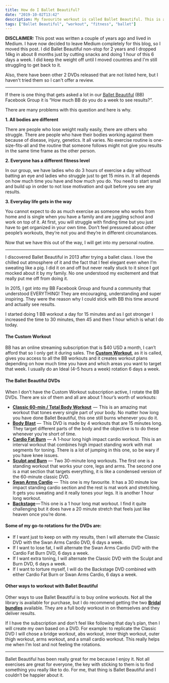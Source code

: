 ```yaml
---
title: How do I Ballet Beautiful?
date: "2019-10-02T13:42"
description: My favourite workout is called Ballet Beautiful. This is a guide on how I started with it, how anyone can use it, and the tools I used to continue working out even though I hated working out.
tags: ["Ballet Beautiful", "workout", "fitness", "ballet"]
---
```


**DISCLAIMER:** This post was written a couple of years ago and lived in Medium. I have now decided to leave Medium completely for this blog, so I moved this post. I did Ballet Beautiful non-stop for 2 years and I dropped 14kg in about 8 months just by cutting snacks and doing 1 hour of this 6 days a week. I did keep the weight off until I moved countries and I'm still struggling to get back to it.

Also, there have been other 2 DVDs released that are not listed here, but I haven't tried them so I can't offer a review.

----------

If there is one thing that gets asked a lot in our [Ballet Beautiful](http://balletbeautiful.com) (BB) Facebook Group it is “How much BB do you do a week to see results?”.

There are many problems with this question and here is why.

**1. All bodies are different**

There are people who lose weight really easily, there are others who struggle. There are people who have their bodies working against them because of disease, injury, genetics. It all varies. No exercise routine is one-size-fits-all and the routine that someone follows might not give you results in the same time frame as the other person.

**2. Everyone has a different fitness level**

In our group, we have ladies who do 3 hours of exercise a day without batting an eye and ladies who struggle just to get 15 mins in. It all depends on how much time you have and how much you do. You need to start small and build up in order to not lose motivation and quit before you see any results.

**3. Everyday life gets in the way**

You cannot expect to do as much exercise as someone who works from home and is single when you have a family and are juggling school and work on top of it. At first, you will struggle with finding time but you just have to get organized in your own time. Don’t feel pressured about other people’s workouts, they’re not you and they’re in different circumstances.

Now that we have this out of the way, I will get into my personal routine.

----------

I discovered Ballet Beautiful in 2013 after trying a ballet class. I love the chilled out atmosphere of it and the fact that I feel elegant even when I’m sweating like a pig. I did it on and off but never really stuck to it since I got mocked about it by my family. No one understood my excitement and that really put me off from doing it.

In 2015, I got into my BB Facebook Group and found a community that understood EVERYTHING! They are encouraging, understanding and super inspiring. They were the reason why I could stick with BB this time around and actually see results.

I started doing 1 BB workout a day for 15 minutes and as I got stronger I increased the time to 30 minutes, then 45 and then 1 hour which is what I do today.

#### The Custom Workout

BB has an online streaming subscription that is $40 USD a month, I can’t afford that so I only get it during sales. The [**Custom Workout**](https://www.balletbeautiful.com/custom-workout), as it is called, gives you access to all the BB workouts and it creates workout plans depending on how much time you have and which areas you want to target that week. I usually do an Ideal (4–5 hours a week) rotation 6 days a week.

#### The Ballet Beautiful DVDs

When I don’t have the Custom Workout subscription active, I rotate the BB DVDs. There are six of them and all are about 1 hour’s worth of workouts:

-   [**Classic 60-min / Total Body Workout**](https://www.balletbeautiful.com/total-body-workout-dvd)  —  This is an amazing mat workout that tones every single part of your body. No matter how long you have done Ballet Beautiful, this one still burns whenever you do it.
-   [**Body Blast**](https://www.balletbeautiful.com/body-blast-dvd-1158) —  This DVD is made by 4 workouts that are 15 minutes long. They target different parts of the body and the objective is to do these whenever you’re short of time.
-   [**Cardio Fat Burn**](https://www.balletbeautiful.com/cardio-fat-burn-dvd-1160) —  A 1-hour long high impact cardio workout. This is an interval workout that combines high impact standing work with mat segments for toning. There is a lot of jumping in this one, so be wary if you have knee issues.
-   [**Sculpt and Burn**](https://www.balletbeautiful.com/sculpt-burn-cardio-blast-dvd-1159) —  Two 30-minute long workouts. The first one is a standing workout that works your core, legs and arms. The second one is a mat section that targets everything, it is like a condensed version of the 60-minute classic DVD.
-   [**Swan Arms Cardio**](https://www.balletbeautiful.com/swan-arms-cardio-717) —  This one is my favourite. It has a 30 minute low impact standing cardio section and the rest is mat work and stretching. It gets you sweating and it really tones your legs. It is another 1 hour long workout.
-   [**Backstage**](hhttps://www.balletbeautiful.com/backstage-workout-dvd) — This one is a 1 hour long mat workout. I find it quite challenging but it does have a 20 minute stretch that feels just like heaven once you’re done.

#### Some of my go-to rotations for the DVDs are:

-   If I want just to keep on with my results, then I will alternate the Classic DVD with the Swan Arms Cardio DVD, 6 days a week.
-   If I want to lose fat, I will alternate the Swan Arms Cardio DVD with the Cardio Fat Burn DVD, 6 days a week.
-   If I want extra toning, I will alternate the Classic DVD with the Sculpt and Burn DVD, 6 days a week.
-   If I want to torture myself, I will do the Backstage DVD combined with either Cardio Fat Burn or Swan Arms Cardio, 6 days a week.

#### Other ways to workout with Ballet Beautiful

Other ways to use Ballet Beautiful is to buy online workouts. Not all the library is available for purchase, but I do recommend getting the two [**Bridal**](https://www.balletbeautiful.com/bridal-pt-2)  [**bundles**](https://www.balletbeautiful.com/bb-bridal) available. They are a full body workout in on themselves and they deliver results.

If I have the subscription and don’t feel like following that day’s plan, then I will create my own based on a DVD. For example: to replicate the Classic DVD I will chose a bridge workout, abs workout, inner thigh workout, outer thigh workout, arms workout, and a small cardio workout. This really helps me when I’m lost and not feeling the rotations.

----------

Ballet Beautiful has been really great for me because I enjoy it. Not all exercises are great for everyone, the key with sticking to them is to find something you really like to do. For me, that thing is Ballet Beautiful and I couldn’t be happier about it.
